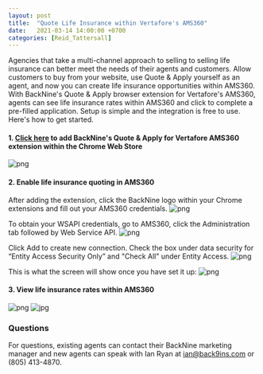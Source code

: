 ```yaml
---
layout: post
title:  "Quote Life Insurance within Vertafore's AMS360"
date:   2021-03-14 14:00:00 +0700
categories: [Reid_Tattersall]
---
```


Agencies that take a multi-channel approach to selling to selling life insurance can better meet the needs of their agents and customers. Allow customers to buy from your website, use Quote & Apply yourself as an agent, and now you can create life insurance opportunities within AMS360. With BackNine's Quote & Apply browser extension for Vertafore's AMS360, agents can see life insurance rates within AMS360 and click to complete a pre-filled application. Setup is simple and the integration is free to use. Here's how to get started.

#### 1. [Click here](https://chrome.google.com/webstore/detail/backnines-quote-apply-for/pkfpknhnoajnafgndghdicimfgjnnpji) to add BackNine's Quote & Apply for Vertafore AMS360 extension within the Chrome Web Store 
![png](https://d1usw6tyldpxhi.cloudfront.net/news.back9ins.com/Screen+Shot+2021-03-14+at+10.04.34+AM.png "png")

#### 2. Enable life insurance quoting in AMS360
After adding the extension, click the BackNine logo within your Chrome extensions and fill out your AMS360 credentials.
![png](https://d1usw6tyldpxhi.cloudfront.net/news.back9ins.com/Screen+Shot+2021-03-14+at+10.17.51+AM.png "png")

To obtain your WSAPI credentials, go to AMS360, click the Administration tab followed by Web Service API.
![png](https://d1usw6tyldpxhi.cloudfront.net/news.back9ins.com/wsapi1.png "png")

Click Add to create new connection. Check the box under data security for “Entity Access Security Only” and "Check All" under Entity Access.
![png](https://d1usw6tyldpxhi.cloudfront.net/news.back9ins.com/wsapi2.png "png")

This is what the screen will show once you have set it up:
![png](https://d1usw6tyldpxhi.cloudfront.net/news.back9ins.com/wsapi3.png "png")

#### 3. View life insurance rates within AMS360
![png](https://d1usw6tyldpxhi.cloudfront.net/news.back9ins.com/index_page.png "png")
![jpg](https://d1usw6tyldpxhi.cloudfront.net/news.back9ins.com/quote-page.jpg "jpg")

### Questions
For questions, existing agents can contact their BackNine marketing manager and new agents can speak with Ian Ryan at ian@back9ins.com or (805) 413-4870.


